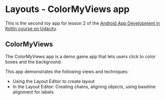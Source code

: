 # Layouts - ColorMyViews app

This is the second toy app for lesson 2 of the [Android App Development in Kotlin course on Udacity](https://www.udacity.com/course/???).

## ColorMyViews

The ColorMyViews app is a demo game app that lets users click to color boxes and the background.

This app demonstrates the following views and techniques:
* Using the Layout Editor to create layout
* In the Layout Editor: Creating chains, aligning objects, using baseline alignment for labels
